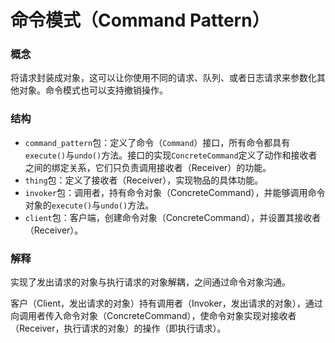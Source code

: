 # 命令模式（Command Pattern）

### 概念
将请求封装成对象，这可以让你使用不同的请求、队列、或者日志请求来参数化其他对象。命令模式也可以支持撤销操作。

### 结构
- `command_pattern`包：定义了命令（`Command`）接口，所有命令都具有`execute()`与`undo()`方法。接口的实现`ConcreteCommand`定义了动作和接收者之间的绑定关系，它们只负责调用接收者（Receiver）的功能。
- `thing`包：定义了接收者（Receiver），实现物品的具体功能。
- `invoker`包：调用者，持有命令对象（ConcreteCommand），并能够调用命令对象的`execute()`与`undo()`方法。
- `client`包：客户端，创建命令对象（ConcreteCommand），并设置其接收者（Receiver）。

### 解释
实现了发出请求的对象与执行请求的对象解耦，之间通过命令对象沟通。

客户（Client，发出请求的对象）持有调用者（Invoker，发出请求的对象），通过向调用者传入命令对象（ConcreteCommand），使命令对象实现对接收者（Receiver，执行请求的对象）的操作（即执行请求）。